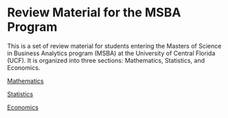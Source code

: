 # Review Material for the MSBA Program

This is a set of review material for students entering the Masters of Science in Business Analytics program (MSBA) at the University of Central Florida (UCF). It is organized into three sections: Mathematics, Statistics, and Economics.

[Mathematics](Mathematics/Readme.md)

[Statistics](Statistics/Readme.md)

[Economics](Economics/Readme.md)
